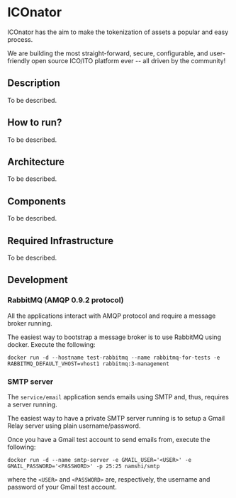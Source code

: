 # ICOnator

ICOnator has the aim to make the tokenization of assets a popular and easy process.

We are building the most straight-forward, secure, configurable, and user-friendly open source ICO/ITO platform ever -- all driven by the community!

## Description

To be described.

## How to run?

To be described.

## Architecture

To be described.

## Components

To be described.

## Required Infrastructure

To be described.

## Development

### RabbitMQ (AMQP 0.9.2 protocol)

All the applications interact with AMQP protocol and require a message broker running.

The easiest way to bootstrap a message broker is to use RabbitMQ using docker. Execute the following:

```
docker run -d --hostname test-rabbitmq --name rabbitmq-for-tests -e RABBITMQ_DEFAULT_VHOST=vhost1 rabbitmq:3-management
```

### SMTP server

The `service/email` application sends emails using SMTP and, thus, requires a server running.

The easiest way to have a private SMTP server running is to setup a Gmail Relay server using plain username/password.

Once you have a Gmail test account to send emails from, execute the following:

```
docker run -d --name smtp-server -e GMAIL_USER='<USER>' -e GMAIL_PASSWORD='<PASSWORD>' -p 25:25 namshi/smtp
```

where the `<USER>` and `<PASSWORD>` are, respectively, the username and password of your Gmail test account. 